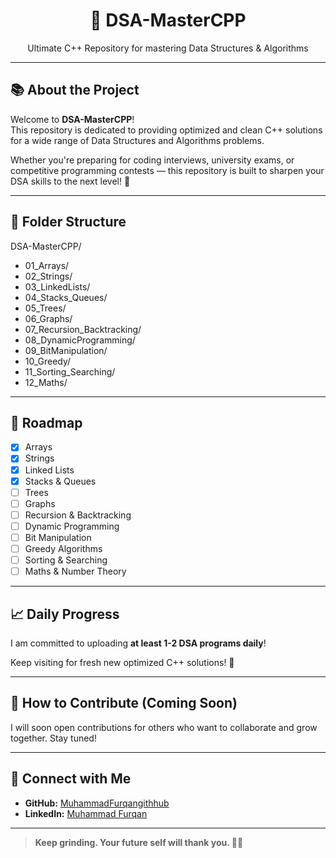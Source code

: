 <h1 align="center">🚀 DSA-MasterCPP</h1>
<p align="center">Ultimate C++ Repository for mastering Data Structures & Algorithms</p>

---

## 📚 About the Project

Welcome to **DSA-MasterCPP**!  
This repository is dedicated to providing optimized and clean C++ solutions for a wide range of Data Structures and Algorithms problems.

Whether you're preparing for coding interviews, university exams, or competitive programming contests — this repository is built to sharpen your DSA skills to the next level! 🚀

---

## 📂 Folder Structure
DSA-MasterCPP/ 
- 01_Arrays/
- 02_Strings/ 
- 03_LinkedLists/ 
- 04_Stacks_Queues/ 
- 05_Trees/ 
- 06_Graphs/ 
- 07_Recursion_Backtracking/ 
- 08_DynamicProgramming/ 
- 09_BitManipulation/ 
- 10_Greedy/ 
- 11_Sorting_Searching/ 
- 12_Maths/


---

## 🎯 Roadmap
- [x] Arrays
- [x] Strings
- [x] Linked Lists
- [x] Stacks & Queues
- [ ] Trees
- [ ] Graphs
- [ ] Recursion & Backtracking
- [ ] Dynamic Programming
- [ ] Bit Manipulation
- [ ] Greedy Algorithms
- [ ] Sorting & Searching
- [ ] Maths & Number Theory

---

## 📈 Daily Progress
I am committed to uploading **at least 1-2 DSA programs daily**!

Keep visiting for fresh new optimized C++ solutions! 🚀

---

## 🤝 How to Contribute (Coming Soon)
I will soon open contributions for others who want to collaborate and grow together. Stay tuned!

---

## 📧 Connect with Me
- **GitHub:** [MuhammadFurqangithhub](https://github.com/MuhammadFurqangithhub)
- **LinkedIn:** [Muhammad Furqan](https://www.linkedin.com/in/m-furqan/)

---

> **Keep grinding. Your future self will thank you. 🚀💯**
